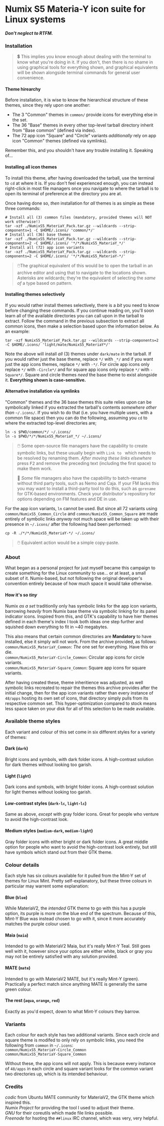 # Numix S5 Materia-Y icon suite for Linux systems
***Don't neglect to RTFM.***

### Installation

> :heavy_dollar_sign: This implies you know enough about dealing with the terminal to know what you're doing in it. If you don't, then there is no shame in using graphical tools for everything shown, and graphical equivalents will be shown alongside terminal commands for general user convenience.

#### Theme hirearchy
Before installation, it is wise to know the hierarchical structure of these themes, since they rely upon one another:
* The 3 "Common" themes in `common/` provide icons for everything else in the set.
* The 36 "Base" themes in every other top-level tarball directory inherit from "Base common" (defined via index).
* The 72 app icon "Square" and "Circle" variants _additionally_ rely on app icon "Common" themes (defined via symlinks).

Remember this, and you shouldn't have any trouble installing it. Speaking of...

#### Installing all icon themes

To install this theme, after having downloaded the tarball, use the terminal to `cd` at where it is. If you don't feel experienced enough, you can instead right-click in most file managers once you navigate to where the tarball is to open its terminal of preference at the directory you are at.

Once having done so, _then_ installation for _all_ themes is as simple as these three commands:
```
# Install all (3) common files (mandatory, provided themes will NOT work otherwise!)
tar -xzf ./NumixS5_MateriaY_Pack.tar.gz --wildcards --strip-components=1 -C $HOME/.icons/ 'common/*/'
# Install all (36) base themes
tar -xzf ./NumixS5_MateriaY_Pack.tar.gz --wildcards --strip-components=2 -C $HOME/.icons/ '*/*/NumixS5_MateriaY_*/'
# Install all (72) app icon variants
tar -xzf ./NumixS5_MateriaY_Pack.tar.gz --wildcards --strip-components=2 -C $HOME/.icons/ '*/*/NumixS5_MateriaY-*/'
```
> 🖱️The graphical equivalent of this would be to open the tarball in an archive editor and using that to navigate to the locations shown. Asterisks are wildcards; they're the equivalent of selecting the _same of_ a type based on pattern.

#### Installing themes selectively
If you would rather install themes selectively, there is a _bit_ you need to know before changing these commands. If you continue reading on, you'll soon learn all of the available directories you can call upon in the tarball to extract. Follow the command in the previous subsection to extract all common icons, then make a selection based upon the information below. As an example:
```
tar -xzf NumixS5_MateriaY_Pack.tar.gz --wildcards --strip-components=2 -C $HOME/.icons/ 'light/mate/NumixS5_MateriaY*/'
```

Note the above will install _all_ (3) themes under `dark/mate` in the tarball. If you would rather just the base theme, replace `*/` with `_*/` and if you want just the app icons themes, replace `*/` with `-*/`. For circle app icons only replace `*/` with `-Circle*/` and for square app icons only replace `*/` with `-Square*/`. Square and circle themes _need_ the base theme to exist alongside it. **Everything shown is case-sensitive.**

#### Alternative installation via symlinks
"Common" themes and the 36 base themes this suite relies upon can be symbolically linked if you extracted the tarball's contents _somewhere other than_ `~/.icons/`. If you wish to do that (i.e. you have multiple users, with a common file space) then you can do the following, assuming you `cd` to where the extracted top-level directories are;
```
ln -s $PWD/common/*/ ~/.icons/
ln -s $PWD/*/*/NumixS5_MateriaY_*/ ~/.icons/
```
> 🖱️ Some open-source file managers have the capability to create symbolic links, but these usually begin with `Link to ` which needs to be resolved by renaming them. _After moving these links elsewhere_ press <kbd>F2</kbd> and remove the preceding text (including the first space) to make them work.
> 
> :file_folder: _Some_ file managers also have the capabiility to batch-rename without third party tools, such as Nemo and Caja. If your FM lacks this you may want to install a third-party tool to do this, such as `gprename` for GTK-based environments. Check your distributor's repository for options depending on FM features and DE in use.

For the app icon variants, `ln` cannot be used. But since all 72 variants using `common/NumixS5_Common_Circle` and `common/NumixS5_Common_Square` are made entirely of symbolic links _anyway_ not much space will be taken up with their presence in `~/.icons/` after the following had been performed:
```
cp -R ./*/*/NumixS5_MateriaY-*/ ~/.icons/
```
> 🖱️ Equivalent action would be a simple copy-paste.


### About
What began as a personal project for just myself became this campaign to create something for the Linux community to use... or at least, a small subset of it. Numix-based, but not following the original developer's convention entirely because of how much space it would take otherwise.

#### How it's so _tiny_
Numix _as a set_ traditionlly only has symbolic links for the app icon variants, barrowing _heavily_ from Numix base theme via symbolic linking for its panel indicator icons. Inspired from this, and GTK's capability to have hier themes defined in each theme's index I took both ideas one step further and squished down everything to fit in ~40 megabytes.

This also means that certain common directories are **Mandatory** to have installed, else it simply will not work. From the archive provided, as follows:<br>
`common/NumixS5_MateriaY_Common`: _The_ one set for everything. Have this or die.<br>
`common/NumixS5_MateriaY-Circle_Common`: Circular app icons for circle variants.<br>
`common/NumixS5_MateriaY-Square_Common`: Square app icons for square variants.

After having created these, theme inheritience was adjusted, as well symbolic links recreated to repair the themes this archive provides after the initial change, then for the app icon variants rather than every instance of `48/apps` hosting its own set of icons, that directory simply pulls from its respective common set. This hyper-optimization compared to stock means less space taken on your disk for all of this selection to be made available.

### Available theme styles
Each variant and colour of this set come in six different styles for a variety of themes:

#### Dark (`dark`)
Bright icons and symbols, with dark folder icons. A high-contrast solution for dark themes without looking too garish.

#### Light (`light`)
Dark icons and symbols, with bright folder icons. A high-contrast solution for light themes without looking too garish.

#### Low-contrast styles (`dark-lc`, `light-lc`)
Same as above, _except_ with gray folder icons. Great for people who venture to avoid the high-contrast look.

#### Medium styles (`medium-dark`, `medium-light`)
Gray folder icons with either bright or dark folder icons. A great middle option for people who want to avoid the high-contrast look entirely, but still have symbols which stand out from their GTK theme.

### Colour details
Each style has six colours available for it pulled from the Mint-Y set of themes for Linux Mint. Pretty self-explanatory, but these three colours in particular may warrent some explanation:

#### Blue (`blue`)
While MateriaV2, the _intended_ GTK theme to go with this has a purple option, its purple is more on the blue end of the spectrum. Because of this, Mint-Y Blue was instead chosen to go with it, since it more accurately matches the purple colour used.

#### Maia (`maia`)
Intended to go with MateriaV2 Maia, but it's really Mint-Y Teal. Still goes well with it, however since your optios are either white, black or gray you may not be entirely satisfied with any solution provided.

#### MATE (`mate`)
Intended to go with MateriaV2 MATE, but it's really Mint-Y (green). Practically a perfect match since anything MATE is generally the same green colour.

#### The rest (`aqua`, `orange`, `red`)
Exactly as you'd expect, down to what Mint-Y colours they barrow.

### Variants
Each colour for each style has two additional variants. Since each circle and square theme is modifed to only rely on symbolic links, you need the following from `common` in `~/.icons`:<br>
`common/NumixS5_MateriaY-Circle_Common`<br>
`common/NumixS5_MateriaY-Square_Common`

Without these, the app icons will not apply. This is because every instance of `48/apps` in each circle and square variant looks for the common variant two directories up, which is its intended behaviour.

### Credits
_codic_ from Ubuntu MATE community for MateriaV2, the GTK theme which inspired this.<br>
_Numix Project_ for providing the tool I used to adjust their theme.<br>
_GNU_ for their coreutils which made file links possible.<br>
_Freenode_ for hsoting the `##linux` IRC channel, which was very, very helpful.

